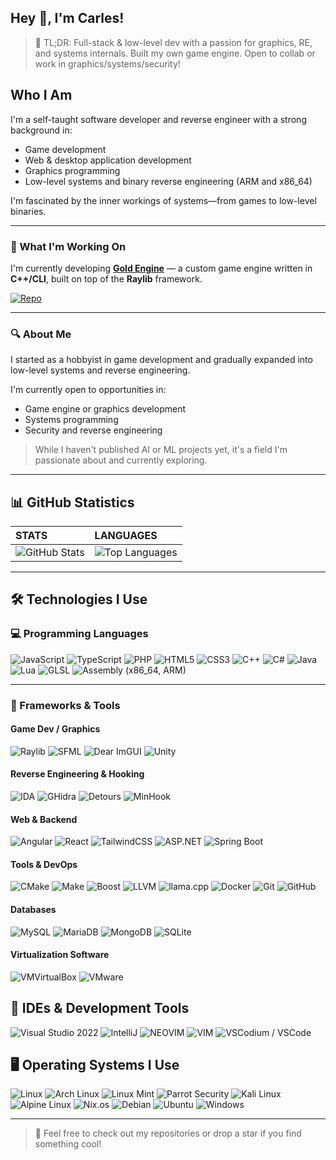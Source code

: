 ## Hey 👋, I'm Carles!
> 🧠 TL;DR: Full-stack & low-level dev with a passion for graphics, RE, and systems internals. Built my own game engine. Open to collab or work in graphics/systems/security!

## Who I Am

I'm a self-taught software developer and reverse engineer with a strong background in:

- Game development  
- Web & desktop application development  
- Graphics programming  
- Low-level systems and binary reverse engineering (ARM and x86_64)

I'm fascinated by the inner workings of systems—from games to low-level binaries.

---

### 🚀 What I'm Working On

I'm currently developing **[Gold Engine](https://github.com/carlesgarceran/goldengine)** — a custom game engine written in **C++/CLI**, built on top of the **Raylib** framework.

[![Repo](https://github-readme-stats.vercel.app/api/pin/?username=carlesgarceran&repo=goldengine&theme=tokyonight)](https://github.com/carlesgarceran/goldengine)

---

### 🔍 About Me

I started as a hobbyist in game development and gradually expanded into low-level systems and reverse engineering.

I'm currently open to opportunities in:

- Game engine or graphics development  
- Systems programming  
- Security and reverse engineering  

> While I haven't published AI or ML projects yet, it's a field I'm passionate about and currently exploring.

---

## 📊 GitHub Statistics

|   STATS    |   LANGUAGES    |
|:-----------|:---------------|
| ![GitHub Stats](https://github-readme-stats.vercel.app/api?username=CarlesGarceran&show_icons=true&theme=tokyonight) | ![Top Languages](https://github-readme-stats.vercel.app/api/top-langs/?username=CarlesGarceran&layout=pie&theme=tokyonight) |

---

## 🛠️ Technologies I Use

### 💻 Programming Languages
![JavaScript](https://img.shields.io/badge/-JavaScript-DBB30F?style=for-the-badge&logo=javascript&logoColor=white)
![TypeScript](https://img.shields.io/badge/-TypeScript-3178C6?style=for-the-badge&logo=typescript&logoColor=white)
![PHP](https://img.shields.io/badge/-PHP-777BB4?style=for-the-badge&logo=php&logoColor=white)
![HTML5](https://img.shields.io/badge/-HTML5-E34F26?style=for-the-badge&logo=html5&logoColor=white)
![CSS3](https://img.shields.io/badge/-CSS3-1572B6?style=for-the-badge&logo=css3&logoColor=white)
![C++](https://img.shields.io/badge/C++-07A6E0?style=for-the-badge&logo=cplusplus&logoColor=white)
![C#](https://img.shields.io/badge/-C%23-239120?style=for-the-badge&logo=.net&logoColor=white)
![Java](https://img.shields.io/badge/-Java-239120?style=for-the-badge&logo=coffeescript&logoColor=white)
![Lua](https://img.shields.io/badge/Lua-0B1078?style=for-the-badge&logo=lua&logoColor=white)
![GLSL](https://img.shields.io/badge/GLSL-005FA1?style=for-the-badge&logo=opengl&logoColor=white)
![Assembly (x86_64, ARM)](https://img.shields.io/badge/Assembly_(x86__64,_ARM)-654FF0?style=for-the-badge&logo=webassembly&logoColor=white)

---

### 🧩 Frameworks & Tools
#### Game Dev / Graphics
![Raylib](https://img.shields.io/badge/Raylib-000000?style=for-the-badge&logo=raylib&logoColor=white)
![SFML](https://img.shields.io/badge/SFML-2DA813?style=for-the-badge&logo=SFML&logoColor=white)
![Dear ImGUI](https://img.shields.io/badge/Dear's_ImGui-000000?style=for-the-badge&logo=framework&logoColor=white)
![Unity](https://img.shields.io/badge/Unity_Engine-000000?style=for-the-badge&logo=unity&logoColor=white)

#### Reverse Engineering & Hooking
![IDA](https://img.shields.io/badge/IDA_(Interactive_Disassembler)-654FF0?style=for-the-badge&logo=webassembly&logoColor=white)
![GHidra](https://img.shields.io/badge/GHidra-654FF0?style=for-the-badge&logo=webassembly&logoColor=white)
![Detours](https://img.shields.io/badge/Detours-000000?style=for-the-badge&logo=framework&logoColor=white)
![MinHook](https://img.shields.io/badge/MinHook-000000?style=for-the-badge&logo=framework&logoColor=white)

#### Web & Backend
![Angular](https://img.shields.io/badge/Angular-BF2E85?style=for-the-badge&logo=angular&logoColor=white)
![React](https://img.shields.io/badge/React-09AAE3?style=for-the-badge&logo=react&logoColor=white)
![TailwindCSS](https://img.shields.io/badge/Tailwind_CSS-06B6D4?style=for-the-badge&logo=tailwindcss&logoColor=white)
![ASP.NET](https://img.shields.io/badge/ASP.NET-420782?style=for-the-badge&logo=.net&logoColor=white)
![Spring Boot](https://img.shields.io/badge/Spring_Boot-6DB33F?style=for-the-badge&logo=springboot&logoColor=white)

#### Tools & DevOps
![CMake](https://img.shields.io/badge/CMake-064F8C?style=for-the-badge&logo=cmake&logoColor=white)
![Make](https://img.shields.io/badge/Make-6D00CC?style=for-the-badge&logo=make&logoColor=white)
![Boost](https://img.shields.io/badge/Boost-000000?style=for-the-badge&logo=framework&logoColor=white)
![LLVM](https://img.shields.io/badge/LLVM-262D3A?style=for-the-badge&logo=llvm&logoColor=white)
![llama.cpp](https://img.shields.io/badge/llama.cpp-000000?style=for-the-badge&logo=ollama&logoColor=white)
![Docker](https://img.shields.io/badge/-Docker-2496ED?style=for-the-badge&logo=docker&logoColor=white)
![Git](https://img.shields.io/badge/-Git-F05032?style=for-the-badge&logo=git&logoColor=white)
![GitHub](https://img.shields.io/badge/-GitHub-181717?style=for-the-badge&logo=github&logoColor=white)

#### Databases
![MySQL](https://img.shields.io/badge/-MySQL-4479A1?style=for-the-badge&logo=mysql&logoColor=white)
![MariaDB](https://img.shields.io/badge/-MariaDB-003545?style=for-the-badge&logo=mariadb&logoColor=white)
![MongoDB](https://img.shields.io/badge/-MongoDB-47A248?style=for-the-badge&logo=mongodb&logoColor=white)
![SQLite](https://img.shields.io/badge/SQLite-003B57?style=for-the-badge&logo=sqlite&logoColor=white)

#### Virtualization Software

![VMVirtualBox](https://img.shields.io/badge/-Oracle_VM_VirtualBox-2F61B4?style=for-the-badge&logo=virtualbox&logoColor=white)
![VMware](https://img.shields.io/badge/-VMWare-607078?style=for-the-badge&logo=vmware&logoColor=white)

## 🧰 IDEs & Development Tools

![Visual Studio 2022](https://img.shields.io/badge/-Visual_Studio_2022-2F80ED?style=for-the-badge&logo=visualstudiocode&logoColor=white)
![IntelliJ](https://img.shields.io/badge/-IntelliJ_IDEA-000000?style=for-the-badge&logo=intellijidea&logoColor=white)
![NEOVIM](https://img.shields.io/badge/-Neovim-57A143?style=for-the-badge&logo=neovim&logoColor=white)
![VIM](https://img.shields.io/badge/-Vim-019733?style=for-the-badge&logo=vim&logoColor=white)
![VSCodium / VSCode](https://img.shields.io/badge/-VSCodium_/_VSCode-2F80ED?style=for-the-badge&logo=vscodium&logoColor=white)

## 🖥️ Operating Systems I Use

![Linux](https://img.shields.io/badge/Linux-0E5287?style=for-the-badge&logo=linux&logoColor=white)
![Arch Linux](https://img.shields.io/badge/Arch_Linux-1793D1?style=for-the-badge&logo=archlinux&logoColor=white)
![Linux Mint](https://img.shields.io/badge/Linux_Mint-86BE43?style=for-the-badge&logo=linuxmint&logoColor=white)
![Parrot Security](https://img.shields.io/badge/Parrot_Security-15E0ED?style=for-the-badge&logo=parrotsecurity&logoColor=white)
![Kali Linux](https://img.shields.io/badge/Kali_Linux-557C94?style=for-the-badge&logo=kalilinux&logoColor=white)
![Alpine Linux](https://img.shields.io/badge/Alpine_Linux-0D597F?style=for-the-badge&logo=alpinelinux&logoColor=white)
![Nix.os](https://img.shields.io/badge/NixOs-5277C3?style=for-the-badge&logo=nixos&logoColor=white)
![Debian](https://img.shields.io/badge/Debian-A81D33?style=for-the-badge&logo=debian&logoColor=white)
![Ubuntu](https://img.shields.io/badge/Ubuntu-E95420?style=for-the-badge&logo=ubuntu&logoColor=white)
![Windows](https://img.shields.io/badge/Windows-0078D6?style=for-the-badge&logo=win32&logoColor=white)

---
> 🧭 Feel free to check out my repositories or drop a star if you find something cool!

<!--
**CarlesGarceran/CarlesGarceran** is a ✨ _special_ ✨ repository because its `README.md` (this file) appears on your GitHub profile.

Here are some ideas to get you started:

[!Virtualbox](https://img.shields.io/badge/-VM_VirtualBox-0095D5?style=flat-square&logo=virtualbox&logoColor=white) [!vmware](https://img.shields.io/badge/VMWare-0095D5?style=flat-square&logo=vmware&logoColor=white) [!Neovim](https://img.shields.io/badge/Neovim-0095D5?style=flat-square&logo=neovim&logoColor=white) [!Vim](https://img.shields.io/badge/Vim-0095D5?style=flat-square&logo=vim&logoColor=white)

- 🌱 I’m currently learning ...
- 👯 I’m looking to collaborate on ...
- 🤔 I’m looking for help with ...
- 💬 Ask me about ...
- 📫 How to reach me: ...
- 😄 Pronouns: ...
- ⚡ Fun fact: ...
-->
